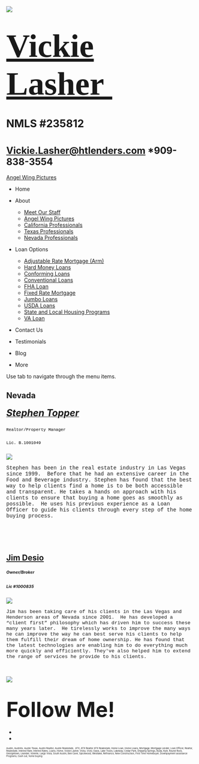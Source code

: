  

![](https://static.wixstatic.com/media/5afe60462baf41e79586f3fdaf78d664.jpg/v1/fill/w_480,h_291,al_c,q_80,usm_0.66_1.00_0.01,blur_2/5afe60462baf41e79586f3fdaf78d664.jpg)

<span style="font-size:87px"><span style="font-family:libre baskerville,serif">[Vickie Lasher ](index.html)</span></span>
=========================================================================================================================

NMLS \#235812
=============

<span style="font-size:25px"><Vickie.Lasher@htlenders.com> \*909-838-3554</span>
================================================================================

<a href="angel-wing-pictures.html" class="_1fbEI"><span class="_1Qjd7">Angel Wing Pictures</span></a>

-   <span id="DrpDwnMn00"><a href="index.html" class="_11ip9"></a></span>
    Home

-   <span id="DrpDwnMn01"><a href="about.html" class="_11ip9"></a></span>
    About

    -   [Meet Our Staff](meet-our-staff.html)
    -   [Angel Wing Pictures](angel-wing-pictures.html)
    -   [California Professionals](recommended-profssionals.html)
    -   [Texas Professionals](texas-recommended-professionals.html)
    -   [Nevada Professionals](nevada-recommended-professionals.html)

-   <span id="DrpDwnMn02"><a href="loan-options.html" class="_11ip9"></a></span>
    Loan Options

    -   [Adjustable Rate Mortgage (Arm)](adjustable-rate-mortgage-arm.html)
    -   [Hard Money Loans](hard-money-loans.html)
    -   [Conforming Loans](conforming-loans.html)
    -   [Conventional Loans](conventional-loans.html)
    -   [FHA Loan](fha-loan.html)
    -   [Fixed Rate Mortgage](fixed-rate-mortgage.html)
    -   [Jumbo Loans](jumbo-loans.html)
    -   [USDA Loans](rhs-loan-programs.html)
    -   [State and Local Housing Programs](state-and-local-housing-programs.html)
    -   [VA Loan](va-loan.html)

-   <span id="DrpDwnMn03"><a href="contact.html" class="_11ip9"></a></span>
    Contact Us

-   <span id="DrpDwnMn04"><a href="testimonials.html" class="_11ip9"></a></span>
    Testimonials

-   <span id="DrpDwnMn05"><a href="blog.html" class="_11ip9"></a></span>
    Blog

-   More

Use tab to navigate through the menu items.

Nevada
------

##### <span style="text-decoration:underline;">[<span style="font-size:25px"><span style="font-weight:bold">Stephen Topper</span></span>](https://www.realtor.com/realestateagents/Stephen-Topper___421668_300189073)</span>

##### <span style="font-size:11px"><span style="color:#000000"><span style="font-style:normal"><span style="font-family:courier new,courier-ps-w01,courier-ps-w02,courier-ps-w10,monospace"><span style="font-weight:400">Realtor</span></span></span></span></span><span style="font-size:11px"><span style="color:#000000"><span style="font-style:normal"><span style="font-family:courier new,courier-ps-w01,courier-ps-w02,courier-ps-w10,monospace"><span style="font-weight:400">/Property Manager</span></span></span></span></span>

##### <span style="font-size:11px"><span style="color:#000000"><span style="font-style:normal"><span style="font-family:courier new,courier-ps-w01,courier-ps-w02,courier-ps-w10,monospace"><span style="font-weight:400">Lic. B.1001049</span></span></span></span></span>

![](https://static.wixstatic.com/media/b5d103_eed805118aa14bce9d5b15c16ea4ca37~mv2.jpg/v1/fill/w_160,h_180,al_c,q_80,blur_3/b5d103_eed805118aa14bce9d5b15c16ea4ca37~mv2.jpg)

<span style="font-family:courier new,courier-ps-w01,courier-ps-w02,courier-ps-w10,monospace">Stephen has been in the real estate industry in Las Vegas since 1999.  Before that he had an extensive career in the Food and Beverage industry. Stephen has found that the best way to help clients find a home is to be both accessible and transparent. He takes a hands on approach with his clients to ensure that buying a home goes as smoothly as possible.  He uses his previous experience as a Loan Officer to guide his clients through every step of the home buying process.</span>

<span class="wixGuard">​</span>

<span style="font-family:courier new,courier-ps-w01,courier-ps-w02,courier-ps-w10,monospace"><span class="wixGuard">​</span></span>

<span style="text-decoration:underline;">[<span style="font-weight:bold">Jim Desio</span>](http://jimdesio.myhomehq.biz/)</span>
--------------------------------------------------------------------------------------------------------------------------------

##### <span style="font-size:11px">Owner/Broker</span>

##### <span style="font-size:11px">Lic \#1000835 </span>

![](https://static.wixstatic.com/media/b5d103_3274e9c9c19e4d8fa31efc75f4b9374a~mv2.jpg/v1/fill/w_180,h_180,al_c,q_80,usm_0.66_1.00_0.01,blur_3/b5d103_3274e9c9c19e4d8fa31efc75f4b9374a~mv2.jpg)

<span style="font-size:13px"><span style="font-family:courier new,courier-ps-w01,courier-ps-w02,courier-ps-w10,monospace">Jim has been taking care of his clients in the Las Vegas and Henderson areas of Nevada since 2001.  He has developed a “client first” philosophy which has driven him to success these many years later.  He tirelessly works to improve the many ways he can improve the way he can best serve his clients to help them fulfill their dream of home ownership. He has found that the latest technologies are enabling him to do everything much more quickly and efficiently. They've also helped him to extend the range of services he provide to his clients. </span></span>

<span class="wixGuard">​</span>

![](https://static.wixstatic.com/media/b5d103_5e49dc9ca5f64e529a6b55be155ac4fa~mv2_d_2758_2778_s_4_2.jpg/v1/fill/w_55,h_55,al_c,q_80,usm_0.66_1.00_0.01,blur_3/b5d103_5e49dc9ca5f64e529a6b55be155ac4fa~mv2_d_2758_2778_s_4_2.jpg)

<span style="font-size:55px;"><span style="font-weight:bold;">Follow Me!</span></span>
======================================================================================

-   <span id="dataItem-jjeedrml1-comp-jjeedrlu"><a href="https://www.facebook.com/vickie.s.lasher" class="_26AQd"></a></span>
-   <span id="dataItem-jjeedrmm-comp-jjeedrlu"><a href="https://www.instagram.com/vickielasher/" class="_26AQd"></a></span>

<span class="color_12"><span style="font-size:6px">Austin, Austintx, Austin Texas, Austin Realtor, Austin Realestate,  ATX, ATX Realtor ATX Realestate, Home Loan, Home Loans, Mortgage, Mortgage Lender, Loan Officer, Realtor, Realestate, Interest Rate, Interest Rates, Loans, Home, Vickie Lasher, Vicky, Vicki, Oasis, Lake Travis, Lakeway, Cedar Park, Dripping Springs, Buda, Kyle, Round Rock, Georgetown, Leander, Volente, Largo Vista, South Austin, Bee Cave, Spicewood, Westlake, Refinance, New Construction, First Time Homebuyer, Downpayment assistance Programs, Cash out, home buying</span></span>

 
